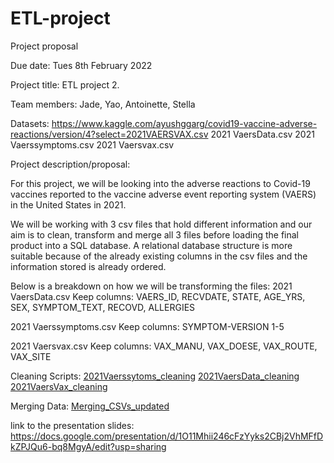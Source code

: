 # ETL-project
Project proposal

Due date: Tues 8th February 2022

Project title: ETL project 2.

Team members:
Jade, Yao, Antoinette, Stella

Datasets:
https://www.kaggle.com/ayushggarg/covid19-vaccine-adverse-reactions/version/4?select=2021VAERSVAX.csv
2021 VaersData.csv
2021 Vaerssymptoms.csv
2021 Vaersvax.csv

Project description/proposal:

For this project, we will be looking into the adverse reactions to Covid-19 vaccines reported to the vaccine adverse event reporting system (VAERS) in the United States in 2021.

We will be working with 3 csv files that hold different information and our aim is to clean, transform and merge all 3 files before loading the final product into a SQL database. A relational database structure is more suitable because of the already existing columns in the csv files and the information stored is already ordered.

Below is a breakdown on how we will be transforming the files: 
2021 VaersData.csv
Keep columns: 
VAERS_ID, RECVDATE, STATE, AGE_YRS, SEX, SYMPTOM_TEXT, RECOVD, ALLERGIES

2021 Vaerssymptoms.csv
Keep columns:
SYMPTOM-VERSION 1-5

2021 Vaersvax.csv
Keep columns:
VAX_MANU, VAX_DOESE, VAX_ROUTE, VAX_SITE

Cleaning Scripts: 
[2021Vaerssytoms_cleaning](./2021Vaerssymptoms_cleaning.ipynb)
[2021VaersData_cleaning](./2021VaersData_cleaning.ipynbipynb)
[2021VaersVax_cleaning](./2021VaersVax_cleaning.ipynb)

Merging Data:
[Merging_CSVs_updated](./Merging_CSVs_updated)

link to the presentation slides:
https://docs.google.com/presentation/d/1O11Mhii246cFzYyks2CBj2VhMFfDkZPJQu6-bq8MgyA/edit?usp=sharing
